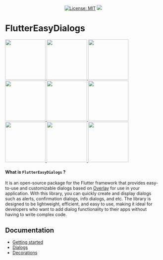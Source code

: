 <p align="center">  
<a href="https://opensource.org/licenses/MIT"><img src="https://img.shields.io/badge/license-MIT-purple.svg" alt="License: MIT"></a>
<a href="https://codecov.io/gh/feduke-nukem/flutter_easy_dialogs" > 
<img src="https://codecov.io/gh/feduke-nukem/flutter_easy_dialogs/branch/master/graph/badge.svg?token=3CVX3JGPT4"/> 
</a>
</p>

# FlutterEasyDialogs
<a href="https://pub.dev/packages/positioned_dialog_manager">
    <img src="https://user-images.githubusercontent.com/72284940/227770860-d5885960-2a22-4d3b-bd91-1e0e5488fc7e.gif" width="130"/>
</a>
<a href="https://pub.dev/packages/positioned_dialog_manager">
    <img src="https://user-images.githubusercontent.com/72284940/227770870-b2a43e65-01fc-4b90-b518-82fb3539c09b.gif" width="130"/>
</a> 
<a href="https://pub.dev/packages/positioned_dialog_manager">
    <img src="https://user-images.githubusercontent.com/72284940/227770871-d0b60af3-10f3-4112-b67c-b42763953456.gif" width="130"/>
</a> 
<a href="https://pub.dev/packages/positioned_dialog_manager">
    <img src="https://user-images.githubusercontent.com/72284940/227770876-6b10e8f7-e29c-472e-a926-7beb454cc41e.gif" width="130"/>
</a>
<a href="https://pub.dev/packages/positioned_dialog_manager">
    <img src="https://user-images.githubusercontent.com/72284940/232207903-9247b1dc-3786-4147-ab5c-28c8612e0f92.gif" width="130"/>
</a> 
<a href="https://pub.dev/packages/full_screen_dialog_manager">
    <img src="https://user-images.githubusercontent.com/72284940/227770950-13bbaa09-5e2e-4524-aa86-2b1ffe1256d8.gif" width="130"/>
</a>
<a href="https://pub.dev/packages/full_screen_dialog_manager">
    <img src="https://user-images.githubusercontent.com/72284940/227770952-1c0b4d15-b987-4fa1-9a1b-bb6f94b0565e.gif" width="130"/>
</a>
<a href="https://pub.dev/packages/full_screen_dialog_manager">
    <img src="https://user-images.githubusercontent.com/72284940/227770982-cf2e8efd-8395-440f-aeed-a1b6dd83b66a.gif" width="130"/>
</a>
<a href="https://pub.dev/packages/full_screen_dialog_manager">
    <img src="https://user-images.githubusercontent.com/72284940/227770993-39ad7bc1-4fa3-4056-b244-192be231d87a.gif" width="130"/>
</a>

#### What is `FlutterEasyDialogs` ?
It is an open-source package for the Flutter framework that provides easy-to-use and customizable dialogs based on [Overlay](https://api.flutter.dev/flutter/widgets/Overlay-class.html) for use in your application. With this library, you can quickly create and display dialogs such as alerts, confirmation dialogs, info dialogs, and etc.
The library is designed to be lightweight, efficient, and easy to use, making it ideal for developers who want to add dialog functionality to their apps without having to write complex code.

## Documentation

- [Getting started](https://pub.dev/documentation/flutter_easy_dialogs/latest/topics/Getting%20started-topic.html)
- [Dialogs](https://pub.dev/documentation/flutter_easy_dialogs/latest/topics/Dialogs-topic.html)
- [Decorations](https://pub.dev/documentation/flutter_easy_dialogs/latest/topics/Decorations-topic.html)